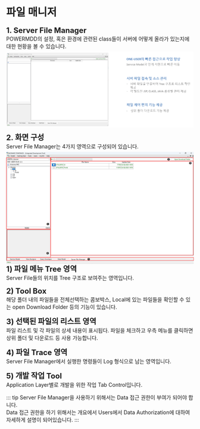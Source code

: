 # 파일 매니저

<b style="font-size: 20px">1. Server File Manager</b><br/>
POWERMDD의 설정, 혹은 환경에 관련된 class들이 서버에 어떻게 올라가 있는지에 대한 현황을 볼 수 있습니다. <br/>
<img src="../../.vuepress\public\documentation\Server-FileManager\FileManager\ServerFileManager.png" style="position: relative;top: 5px;"> <br/>

<b style="font-size: 20px">2. 화면 구성</b><br/>
Server File Manager는 4가지 영역으로 구성되어 있습니다.<br/>
<img src="../../.vuepress\public\documentation\Server-FileManager\FileManager\ScreenStructure.png" style="position: relative;top: 5px;"> <br/>
<b style="font-size: 20px">1) 파일 메뉴 Tree 영역 </b><br/>
    Server File들의 위치를 Tree 구조로 보여주는 영역입니다.

<b style="font-size: 20px">2) Tool Box </b><br/>
    해당 폴더 내의 파일들을 전체선택하는 콤보박스, Local에 있는 파일들을 확인할 수 있는 open Download Folder 등의 기능이 있습니다.

<b style="font-size: 20px">3) 선택된 파일의 리스트 영역 </b><br/>
    파일 리스트 및 각 파일의 상세 내용이 표시됩다. 파일을 체크하고 우측 메뉴를 클릭하면 상위 폴더 및 다운로드 등 사용 가능합니다.

<b style="font-size: 20px">4) 파일 Trace 영역 </b><br/>
    Server File Manager에서 실행한 명령들이 Log 형식으로 남는 영역입니다.

<b style="font-size: 20px">5) 개발 작업 Tool </b><br/>
    Application Layer별로 개발을 위한 작업 Tab Control입니다.

<!-- Remark -->
::: tip <Badge type="tip" text="Remark" vertical="middle" /> 
Server File Manager을 사용하기 위해서는 Data 접근 권한이 부여가 되어야 합니다. <br/>
Data 접근 권한을 하기 위해서는 개요에서 Users에서 Data Authorization에 대하여 자세하게 설명이 되어있습니다.
:::
<!-- -->